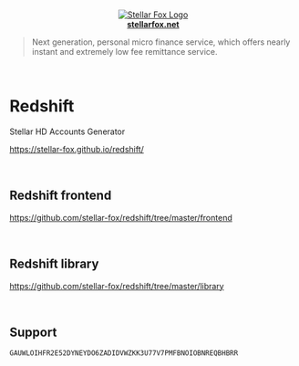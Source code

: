 <p align="center">
    <br />
    <a title="Learn more about Stellar Fox" href="https://stellarfox.net/" target="_blank">
        <img src="https://raw.githubusercontent.com/stellar-fox/redshift/master/frontend/public/favicon.ico" alt="Stellar Fox Logo" />
        <br />
        <b>stellarfox.net</b>
    </a>
</p>

> Next generation, personal micro finance service, which offers nearly instant and extremely low fee remittance service.

<br />




# Redshift

Stellar HD Accounts Generator

https://stellar-fox.github.io/redshift/

<br />




## Redshift frontend

https://github.com/stellar-fox/redshift/tree/master/frontend

<br />




## Redshift library

https://github.com/stellar-fox/redshift/tree/master/library

<br />




## Support

```
GAUWLOIHFR2E52DYNEYDO6ZADIDVWZKK3U77V7PMFBNOIOBNREQBHBRR
```
